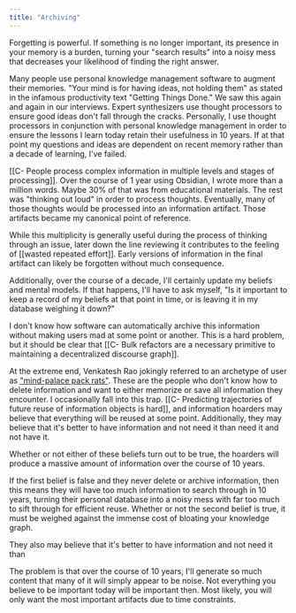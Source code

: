 ```yaml
---
title: "Archiving"
---
```


Forgetting is powerful. If something is no longer important, its presence in your memory is a burden, turning your "search results" into a noisy mess that decreases your likelihood of finding the right answer.

Many people use personal knowledge management software to augment their memories. "Your mind is for having ideas, not holding them" as stated in the infamous productivity text "Getting Things Done." We saw this again and again in our interviews. Expert synthesizers use thought processors to ensure good ideas don't fall through the cracks. Personally, I use thought processors in conjunction with personal knowledge management in order to ensure the lessons I learn today retain their usefulness in 10 years. If at that point my questions and ideas are dependent on recent memory rather than a decade of learning, I've failed.

[[C- People process complex information in multiple levels and stages of processing]]. Over the course of 1 year using Obsidian, I wrote more than a million words. Maybe 30% of that was from educational materials. The rest was "thinking out loud" in order to process thoughts. Eventually, many of those thoughts would be processed into an information artifact. Those artifacts became my canonical point of reference.

While this multiplicity is generally useful during the process of thinking through an issue, later down the line reviewing it contributes to the feeling of [[wasted repeated effort]]. Early versions of information in the final artifact can likely be forgotten without much consequence.

Additionally, over the course of a decade, I'll certainly update my beliefs and mental models. If that happens, I'll have to ask myself, "Is it important to keep a record of my beliefs at that point in time, or is leaving it in my database weighing it down?"

I don't know how software can automatically archive this information without making users mad at some point or another. This is a hard problem, but it should be clear that [[C- Bulk refactors are a necessary primitive to maintaining a decentralized discourse graph]].

At the extreme end, Venkatesh Rao jokingly referred to an archetype of user as ["mind-palace pack rats"](https://twitter.com/vgr/status/1370583027512872961). These are the people who don't know how to delete information and want to either memorize or save all information they encounter. I occasionally fall into this trap. [[C- Predicting trajectories of future reuse of information objects is hard]], and information hoarders may believe that everything will be reused at some point. Additionally, they may believe that it's better to have information and not need it than need it and not have it.

Whether or not either of these beliefs turn out to be true, the hoarders will produce a massive amount of information over the course of 10 years. 

If the first belief is false and they never delete or archive information, then this means they will have too much information to search through in 10 years, turning their personal database into a noisy mess with far too much to sift through for efficient reuse. Whether or not the second belief is true, it must be weighed against the immense cost of bloating your knowledge graph.

They also may believe that it's better to have information and not need it than 

The problem is that over the course of 10 years, I'll generate so much content that many of it will simply appear to be noise. Not everything you believe to be important today will be important then. Most likely, you will only want the most important artifacts due to time constraints.
